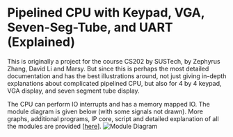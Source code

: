 # Pipelined CPU with Keypad, VGA, Seven-Seg-Tube, and UART (Explained)

This is originally a project for the course CS202 by SUSTech, by Zephyrus Zhang, David Li and Marsy. But since this is perhaps the most detailed documentation and has the best illustrations around, not just giving in-depth explanations about complicated pipelined CPU, but also for 4 by 4 keypad, VGA display, and seven segment tube display.

The CPU can perform IO interrupts and has a memory mapped IO. The module diagram is given below (with some signals not drawn). More graphs, additional programs, IP core, script and detailed explanation of all the modules are provided [[here](https://idavid2619.notion.site/CS202-Computer-Organization-Final-Project-Pipelined-CPU-with-IO-8be3216a2b4d4669976a58cf52900514 "Details")].
![Module Diagram](images/Module%20Diagram.png)
